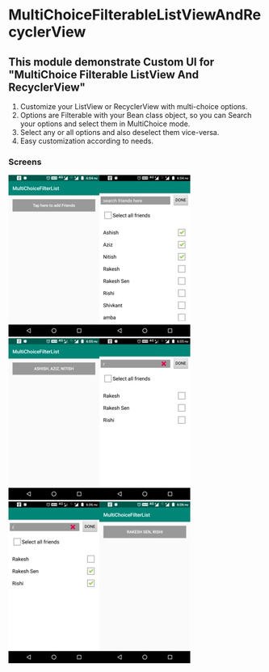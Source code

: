 # MultiChoiceFilterableListViewAndRecyclerView
## This module demonstrate Custom UI for "MultiChoice Filterable ListView And RecyclerView"

1. Customize your ListView or RecyclerView with multi-choice options.
2. Options are Filterable with your Bean class object, so you can Search your options and select them in MultiChoice mode.
3. Select any or all options and also deselect them vice-versa.
4. Easy customization according to needs.

### Screens
![Image](https://github.com/FantasticAndroid/MultiChoiceFilterList/blob/master/screens/1.jpg)![Image](https://github.com/FantasticAndroid/MultiChoiceFilterList/blob/master/screens/2.jpg)![Image](https://github.com/FantasticAndroid/MultiChoiceFilterList/blob/master/screens/3.jpg)![Image](https://github.com/FantasticAndroid/MultiChoiceFilterList/blob/master/screens/4.jpg)![Image](https://github.com/FantasticAndroid/MultiChoiceFilterList/blob/master/screens/5.jpg)![Image](https://github.com/FantasticAndroid/MultiChoiceFilterList/blob/master/screens/6.jpg)
